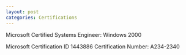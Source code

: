 ```yaml
---
layout: post
categories: Certifications
---
```

Microsoft Certified Systems Engineer: Windows 2000

Microsoft Certification ID 1443886
Certification Number: A234-2340
